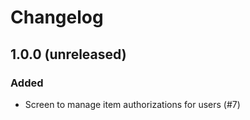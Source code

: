# Changelog

## 1.0.0 (unreleased)

### Added
- Screen to manage item authorizations for users (#7)
